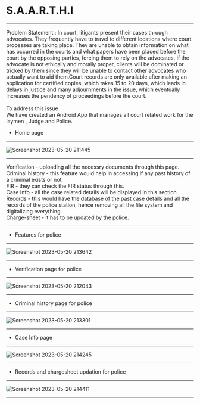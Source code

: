# S.A.A.R.T.H.I
-----------------------------------------------------------------------------------------------------------------------------------------------------------------
Problem Statement : In court, litigants present their cases through advocates. They frequently have to travel to different locations where court processes are taking place. They are unable to obtain information on what has occurred in the courts and what papers have been placed before the court by the opposing parties, forcing them to rely on the advocates. If the advocate is not ethically and morally proper, clients will be dominated or tricked by them since they will be unable to contact other advocates who actually want to aid them.Court records are only available after making an application for certified copies, which takes 15 to 20 days, which leads in delays in justice and many adjournments in the issue, which eventually increases the pendency of proceedings before the court.
<br>
<br>
To address this issue <br>
We have created an Android App that manages all court related work for the laymen , Judge and Police.
<br>
* Home page </br>
-------------------------------------------
![Screenshot 2023-05-20 211445](https://github.com/Riya2919/S.A.A.R.T.H.I/assets/96763019/3ef37286-81e7-4f6a-bd65-29856535f11f)<br>

-------------------------------------------

Verification - uploading all the necessry documents through this page.<br>
Criminal history - this feature would help in accessing if any past history of a criminal exists or not. <br>
FIR - they can check the FIR status through this. <br>
Case Info - all the case related details will be displayed in this section. <br> 
Records - this would have the database of the past case details and all the records of the police station, hence removing all the file system and digitalizing everything. <br>
Charge-sheet - it has to be updated by the police. <br>

-------------------------------------------
* Features for police <br>
-------------------------------------------
![Screenshot 2023-05-20 213642](https://github.com/Riya2919/S.A.A.R.T.H.I/assets/96763019/18f79f56-ea69-4334-ad58-f9bdc672e00a)<br>

-------------------------------------------
* Verification page for police <br>
-------------------------------------------
![Screenshot 2023-05-20 212043](https://github.com/Riya2919/S.A.A.R.T.H.I/assets/96763019/f6502113-9fb8-48b5-8a12-8a67b91baf6e)<br>

-------------------------------------------
* Criminal history page for police <br>
-------------------------------------------
![Screenshot 2023-05-20 213301](https://github.com/Riya2919/S.A.A.R.T.H.I/assets/96763019/24ce661e-aa2b-44e8-b4cc-c23908f3f61d)<br>

-------------------------------------------
* Case Info page <br>
-------------------------------------------
![Screenshot 2023-05-20 214245](https://github.com/Riya2919/S.A.A.R.T.H.I/assets/96763019/d1df2e34-8458-4e19-b865-b1dc0cc6cca3)<br>

-------------------------------------------
* Records and chargesheet updation for police
-------------------------------------------
![Screenshot 2023-05-20 214411](https://github.com/Riya2919/S.A.A.R.T.H.I/assets/96763019/7b5bf78e-f9fc-452d-bcc5-5239bb04c08b)<br>

-------------------------------------------
